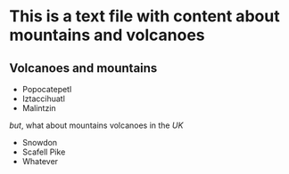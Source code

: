 This is a text file with content about mountains and volcanoes
===============================================

## Volcanoes and mountains

* Popocatepetl
* Iztaccihuatl
* Malintzin

_but_, what about mountains volcanoes in the *UK*

* Snowdon
* Scafell Pike
* Whatever
